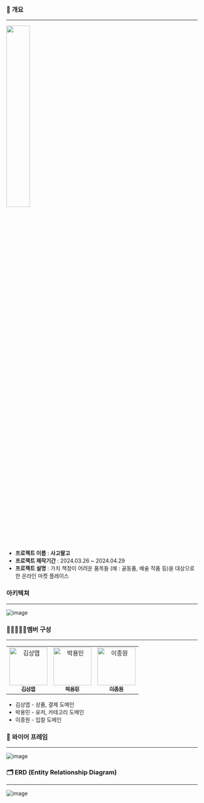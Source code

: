 ### 📄 개요
**********************
<img src="https://github.com/TrinityFForce/4Go8Go/assets/54929479/76bb6080-a4b4-4e68-b24b-59831cd87603" width="35%" height="35%"/><br>
* **프로젝트 이름** : **사고팔고**
* **프로젝트 제작기간** : 2024.03.26 ~ 2024.04.29
* **프로젝트 설명** :
  가치 책정이 어려운 품목들 (예 : 골동품,  예술 작품 등)을 대상으로 한 온라인 마켓 플레이스<br>
### 아키텍쳐
*********************
![image](https://github.com/TrinityFForce/4Go8Go/assets/54929479/8ba11adb-670d-4796-adff-1e5346c1081b)



### 👩🏼‍🤝‍👩🏼멤버 구성
**************
<table>
<tbody>
<tr>
<td align="center"><a href="https://github.com/KIM-TABLE-NEXT"><img src="https://avatars.githubusercontent.com/u/54929479?v=4" width="100px;" alt="김상엽"/><br /><sub><b> 김상엽 </b></sub></a><br /></td>
<td align="center"><a href="https://github.com/DragonSky2357"><img src="https://avatars.githubusercontent.com/u/38320524?v=4" width="100px;" alt="박용민"/><br /><sub><b> 박용민 </b></sub></a><br /></td>
<td align="center"><a href="https://github.com/zapzookj"><img src="https://avatars.githubusercontent.com/u/154570825?v=4" width="100px;" alt="이종원"/><br /><sub><b> 이종원 </b></sub></a><br /></td>
    </tr>
  </tbody>
</table>

* 김상엽 - 상품, 결제 도메인
* 박용민 - 유저, 카테고리 도메인
* 이종원 - 입찰 도메인

### 📐 와이어 프레임
**************
![image](https://github.com/TrinityFForce/4Go8Go/assets/54929479/9d92f2a0-702a-4ad8-bbbf-f6728b93070f)


### 🗂️ ERD (Entity Relationship Diagram)
**************
![image](https://github.com/TrinityFForce/4Go8Go/assets/54929479/69fc1a16-81ab-4b0c-9617-34f8e205f63b)
